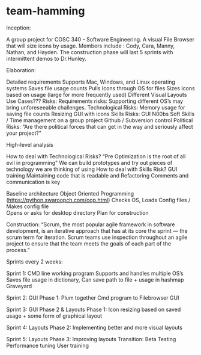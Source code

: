 # team-hamming

Inception:

A group project for COSC 340 - Software Engineering. A visual File Browser that will size icons by usage. Members include : Cody, Cara, Manny, Nathan, and Hayden. The construction phase will last 5 sprints with intermittent demos to Dr.Hunley. 



Elaboration:

Detailed requirements
Supports Mac, Windows, and Linux operating systems
Saves file usage counts
Pulls Icons through OS for files
Sizes Icons based on usage (large for more frequently used)
Different Visual Layouts
Use Cases???
Risks:
Requirements risks:
Supporting different OS’s may bring unforeseeable challenges. 
Technological Risks:
Memory usage for saving file counts
Resizing GUI with icons
Skills Risks:
GUI N00bs
Soft Skills / Time management on a group project
Github / Subversion control
Political Risks:
“Are there political forces that can get in the way and seriously affect your project?” 

High-level analysis

How to deal with Technological Risks?
“Pre Optimization is the root of all evil in programming” We can build prototypes and try out pieces of technology we are thinking of using
How to deal with Skills Risk?
GUI training
Maintaining code that is readable and Refactoring
Comments and communication is key

Baseline architecture
Object Oriented Programming (https://python.swaroopch.com/oop.html)
Checks OS, Loads Config files / Makes config file  
Opens or asks for desktop directory
Plan for construction


Construction:
“Scrum, the most popular agile framework in software development, is an iterative approach that has at its core the sprint — the scrum term for iteration. Scrum teams use inspection throughout an agile project to ensure that the team meets the goals of each part of the process.”

Sprints every 2 weeks:

Sprint 1:
    CMD line working program
Supports and handles multiple OS’s
Saves file usage in dictionary, Can save path to file + usage in hashmap
Graveyard 

Sprint 2:
    GUI Phase 1: 
Plum together Cmd program to Filebrowser GUI

Sprint 3:
    GUI Phase 2 & Layouts Phase 1:
Icon resizing based on saved usage + some form of graphical layout

Sprint 4:
    Layouts Phase 2:
Implementing better and more visual layouts

Sprint 5:
    Layouts Phase 3:
Improving layouts 
Transition:
Beta Testing
Performance tuning
User training

